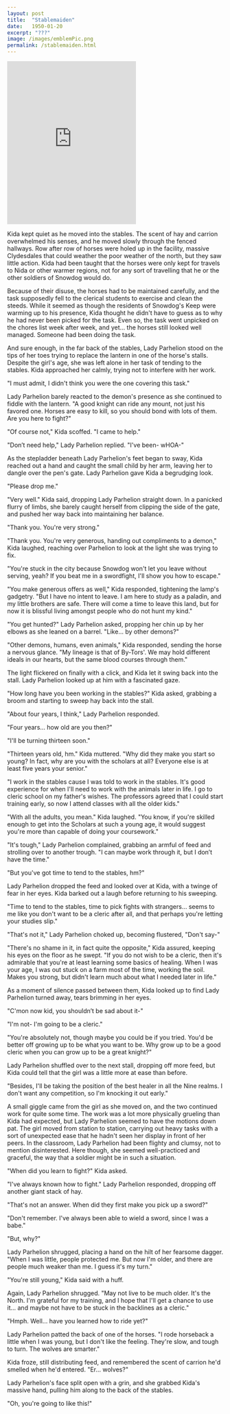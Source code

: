```yaml
---
layout: post
title:  "Stablemaiden"
date:   1950-01-20
excerpt: "???"
image: /images/emblemPic.png
permalink: /stablemaiden.html
---
```


<iframe src="https://open.spotify.com/embed/track/0z97EgY2eeLrnMdNuGvc8W" width="300" height="380" frameborder="0" allowtransparency="true" allow="encrypted-media"></iframe>

Kida kept quiet as he moved into the stables. The scent of hay and carrion overwhelmed his senses, and he moved slowly through the fenced hallways. Row after row of horses were holed up in the facility, massive Clydesdales that could weather the poor weather of the north, but they saw little action. Kida had been taught that the horses were only kept for travels to Nida or other warmer regions, not for any sort of travelling that he or the other soldiers of Snowdog would do.

Because of their disuse, the horses had to be maintained carefully, and the task supposedly fell to the clerical students to exercise and clean the steeds. While it seemed as though the residents of Snowdog's Keep were warming up to his presence, Kida thought he didn't have to guess as to why he had never been picked for the task. Even so, the task went unpicked on the chores list week after week, and yet… the horses still looked well managed. Someone had been doing the task.

And sure enough, in the far back of the stables, Lady Parhelion stood on the tips of her toes trying to replace the lantern in one of the horse's stalls. Despite the girl's age, she was left alone in her task of tending to the stables. Kida approached her calmly, trying not to interfere with her work.

"I must admit, I didn't think you were the one covering this task."

Lady Parhelion barely reacted to the demon's presence as she continued to fiddle with the lantern. "A good knight can ride any mount, not just his favored one. Horses are easy to kill, so you should bond with lots of them. Are you here to fight?"

"Of course not," Kida scoffed. "I came to help."

"Don’t need help," Lady Parhelion replied. "I've been- wHOA-" 

As the stepladder beneath Lady Parhelion's feet began to sway, Kida reached out a hand and caught the small child by her arm, leaving her to dangle over the pen's gate. Lady Parhelion gave Kida a begrudging look.

"Please drop me."

"Very well." Kida said, dropping Lady Parhelion straight down. In a panicked flurry of limbs, she barely caught herself from clipping the side of the gate, and pushed her way back into maintaining her balance.

"Thank you. You're very strong."

"Thank you. You're very generous, handing out compliments to a demon," Kida laughed, reaching over Parhelion to look at the light she was trying to fix.

"You're stuck in the city because Snowdog won't let you leave without serving, yeah? If you beat me in a swordfight, I'll show you how to escape."

"You make generous offers as well," Kida responded, tightening the lamp's gadgetry. "But I have no intent to leave. I am here to study as a paladin, and my little brothers are safe. There will come a time to leave this land, but for now it is blissful living amongst people who do not hunt my kind."

"You get hunted?" Lady Parhelion asked, propping her chin up by her elbows as she leaned on a barrel. "Like… by other demons?"

"Other demons, humans, even animals," Kida responded, sending the horse a nervous glance. "My lineage is that of By-Tors'. We may hold different ideals in our hearts, but the same blood courses through them."

The light flickered on finally with a click, and Kida let it swing back into the stall. Lady Parhelion looked up at him with a fascinated gaze.

"How long have you been working in the stables?" Kida asked, grabbing a broom and starting to sweep hay back into the stall.

"About four years, I think," Lady Parhelion responded.

"Four years… how old are you then?"

"I'll be turning thirteen soon."

"Thirteen years old, hm."  Kida muttered. "Why did they make you start so young? In fact, why are you with the scholars at all? Everyone else is at least five years your senior."

"I work in the stables cause I was told to work in the stables. It's good experience for when I'll need to work with the animals later in life. I go to cleric school on my father's wishes. The professors agreed that I could start training early, so now I attend classes with all the older kids."

"With all the adults, you mean." Kida laughed. "You know, if you're skilled enough to get into the Scholars at such a young age, it would suggest you're more than capable of doing your coursework."

"It's tough," Lady Parhelion complained, grabbing an armful of feed and strolling over to another trough. "I can maybe work through it, but I don’t have the time."

"But you've got time to tend to the stables, hm?" 

Lady Parhelion dropped the feed and looked over at Kida, with a twinge of fear in her eyes. Kida barked out a laugh before returning to his sweeping.

"Time to tend to the stables, time to pick fights with strangers… seems to me like you don't want to be a cleric after all, and that perhaps you're letting your studies slip."

"That's not it," Lady Parhelion choked up, becoming flustered, "Don't say-"

"There's no shame in it, in fact quite the opposite," Kida assured, keeping his eyes on the floor as he swept. "If you do not wish to be a cleric, then it's admirable that you're at least learning some basics of healing. When I was your age, I was out stuck on a farm most of the time, working the soil. Makes you strong, but didn't learn much about what I needed later in life."

As a moment of silence passed between them, Kida looked up to find Lady Parhelion turned away, tears brimming in her eyes. 

"C'mon now kid, you shouldn’t be sad about it-"

"I'm not- I'm going to be a cleric."

"You're absolutely not, though maybe you could be if you tried. You'd be better off growing up to be what you want to be. Why grow up to be a good cleric when you can grow up to be a great knight?"

Lady Parhelion shuffled over to the next stall, dropping off more feed, but Kida could tell that the girl was a little more at ease than before.

"Besides, I'll be taking the position of the best healer in all the Nine realms. I don't want any competition, so I'm knocking it out early."

A small giggle came from the girl as she moved on, and the two continued work for quite some time. The work was a lot more physically grueling than Kida had expected, but Lady Parhelion seemed to have the motions down pat. The girl moved from station to station, carrying out heavy tasks with a sort of unexpected ease that he hadn't seen her display in front of her peers. In the classroom, Lady Parhelion had been flighty and clumsy, not to mention disinterested. Here though, she seemed well-practiced and graceful, the way that a soldier might be in such a situation.

"When did you learn to fight?" Kida asked.

"I've always known how to fight." Lady Parhelion responded, dropping off another giant stack of hay.

"That's not an answer. When did they first make you pick up a sword?"

"Don't remember. I've always been able to wield a sword, since I was a babe."

"But, why?"

Lady Parhelion shrugged, placing a hand on the hilt of her fearsome dagger. "When I was little, people protected me. But now I'm older, and there are people much weaker than me. I guess it's my turn."

"You're still young," Kida said with a huff.

Again, Lady Parhelion shrugged. "May not live to be much older. It's the North. I'm grateful for my training, and I hope that I'll get a chance to use it… and maybe not have to be stuck in the backlines as a cleric."

"Hmph. Well… have you learned how to ride yet?"

Lady Parhelion patted the back of one of the horses. "I rode horseback a little when I was young, but I don't like the feeling. They're slow, and tough to turn. The wolves are smarter."

Kida froze, still distributing feed, and remembered the scent of carrion he'd smelled when he'd entered. "Er… wolves?"

Lady Parhelion's face split open with a grin, and she grabbed Kida's massive hand, pulling him along to the back of the stables.

"Oh, you're going to like this!"
